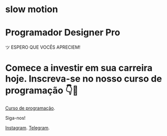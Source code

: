 # slow motion

<h1>Programador Designer Pro</h1>
ツ ESPERO QUE VOCÊS APRECIEM!

<h1>Comece a investir em sua carreira hoje. Inscreva-se no nosso curso de programação 👇🚀
</h1>

<a href="https://programadordesignerpro.com.br/">Curso de programação</a>.

Siga-nos!

<a href="https://www.instagram.com/programadordesignerpro/">Instagram</a>.
<a href="https://t.me/programadordesignerpro">Telegram</a>.
